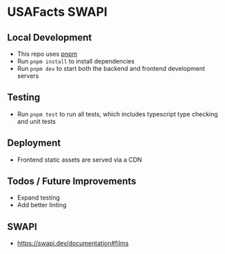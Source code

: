 # USAFacts SWAPI

## Local Development

- This repo uses [pnpm](https://pnpm.io/installation)
- Run `pnpm install` to install dependencies
- Run `pnpm dev` to start both the backend and frontend development servers

## Testing

- Run `pnpm test` to run all tests, which includes typescript type checking and unit tests

## Deployment

- Frontend static assets are served via a CDN

## Todos / Future Improvements

- Expand testing
- Add better linting

## SWAPI

- https://swapi.dev/documentation#films
